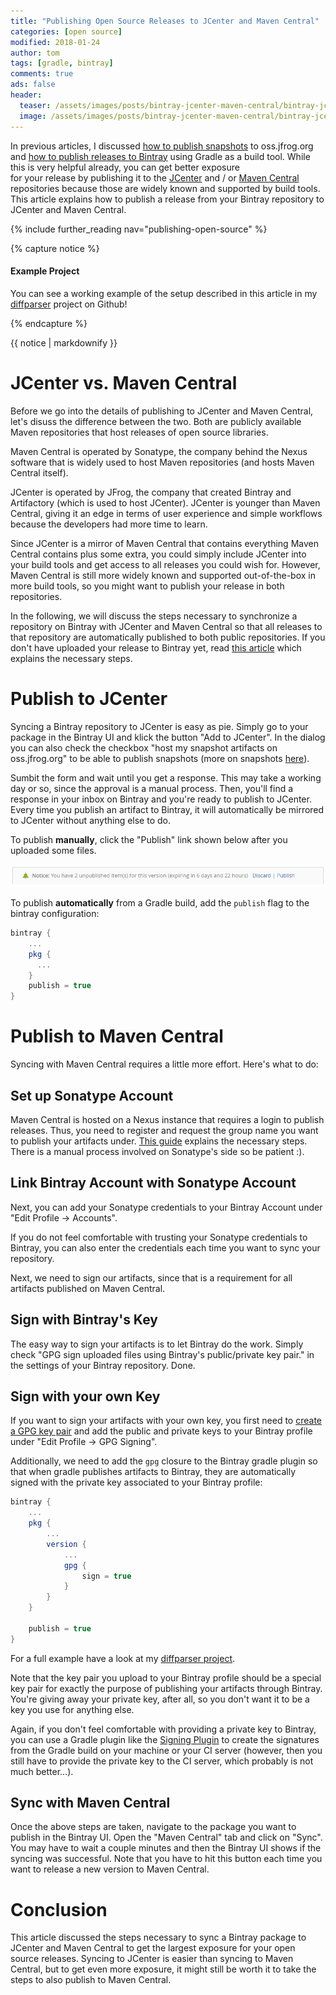 ```yaml
---
title: "Publishing Open Source Releases to JCenter and Maven Central"
categories: [open source]
modified: 2018-01-24
author: tom
tags: [gradle, bintray]
comments: true
ads: false
header:
  teaser: /assets/images/posts/bintray-jcenter-maven-central/bintray-jcenter-maven-central.jpg
  image: /assets/images/posts/bintray-jcenter-maven-central/bintray-jcenter-maven-central.jpg
---
```


In previous articles, I discussed [how to publish snapshots](/publish-snapshots-with-gradle/) 
to oss.jfrog.org and [how to publish releases to Bintray](/guide-publishing-to-bintray-with-gradle/) using 
Gradle as a build tool. While this is very helpful already, you can get better exposure  
for your release by publishing it to the [JCenter](https://bintray.com/bintray/jcenter)
and / or [Maven Central](https://search.maven.org/) repositories
because those are widely known and supported by build tools. This article explains how to
publish a release from your Bintray repository to JCenter and Maven Central.

{% include further_reading nav="publishing-open-source" %}

{% capture notice %}
#### Example Project
You can see a working example of the setup described in this article in my 
[diffparser](https://github.com/thombergs/diffparser) project on Github!

{% endcapture %}

<div class="notice--success">{{ notice | markdownify }}</div>

# JCenter vs. Maven Central
Before we go into the details of publishing to JCenter and Maven Central, let's disuss the difference
between the two. Both are publicly available Maven repositories that host releases of open source
libraries. 

Maven Central is operated by Sonatype, the company behind the Nexus software that
is widely used to host Maven repositories (and hosts Maven Central itself). 

JCenter is operated
by JFrog, the company that created Bintray and Artifactory (which is used to host JCenter). 
JCenter is younger than Maven Central, giving it an edge in terms of user experience and 
simple workflows because the developers had more time to learn.

Since JCenter is a mirror of Maven Central that contains everything Maven Central contains plus some
extra, you could simply include JCenter into your build tools and get access to all releases you could wish for.
However, Maven Central is still more widely known and supported out-of-the-box in more build tools,
so you might want to publish your release in both repositories.

In the following, we will discuss the steps necessary to synchronize a repository on Bintray 
with JCenter and Maven Central so that all releases to that repository are automatically published 
to both public repositories. If you don't have uploaded your release to Bintray yet,
read [this article](/guide-publishing-to-bintray-with-gradle/) which explains the necessary steps.

# Publish to JCenter

Syncing a Bintray repository to JCenter is easy as pie. Simply go to your package in the Bintray UI and
klick the button "Add to JCenter". In the dialog you can also check the checkbox "host my snapshot artifacts on
oss.jfrog.org" to be able to publish snapshots (more on snapshots [here](/publish-snapshots-with-gradle/)). 

Sumbit the form and wait until you get a response. This may take a working day or so, since the approval is a
manual process. Then, you'll find a response in your inbox on Bintray and you're ready to publish to JCenter.
Every time you publish an artifact to Bintray, it will automatically be mirrored to JCenter without anything 
else to do. 

To publish **manually**, click the "Publish" link shown below after you uploaded some files.

![publish manually](/assets/images/posts/bintray-jcenter-maven-central/bintray-publish-manually.png)

To publish **automatically** from a Gradle build, add the `publish` flag to the bintray configuration:

```groovy
bintray {
    ...
    pkg {
      ...
    }
    publish = true
}
``` 

# Publish to Maven Central

Syncing with Maven Central requires a little more effort. Here's what to do:

## Set up Sonatype Account

Maven Central is hosted on a Nexus instance that requires a login to publish releases.
Thus, you need to register and request the group name you want to publish your artifacts
under. [This guide](http://central.sonatype.org/pages/ossrh-guide.html) 
explains the necessary steps. There is a manual process involved on Sonatype's side so
be patient :). 

## Link Bintray Account with Sonatype Account

Next, you can add your Sonatype credentials to your Bintray Account under "Edit Profile -> Accounts".

If you do not feel comfortable with trusting your Sonatype credentials to Bintray, you can also
enter the credentials each time you want to sync your repository.

Next, we need to sign our artifacts, since that is a requirement for all artifacts published on
Maven Central. 

## Sign with Bintray's Key

The easy way to sign your artifacts is to let Bintray do the work. Simply check 
"GPG sign uploaded files using Bintray's public/private key pair." in the settings of
your Bintray repository. Done.

## Sign with your own Key

If you want to sign your artifacts with your own key, you first need to 
[create a GPG key pair](https://www.gnupg.org/gph/en/manual/c14.html) and add the public
and private keys to your Bintray profile under "Edit Profile -> GPG Signing".

Additionally, we need to add the `gpg` closure to the Bintray gradle plugin so that
when gradle publishes artifacts to Bintray, they are automatically signed with
the private key associated to your Bintray profile:

```groovy
bintray {
    ...
    pkg {
        ...
        version {
            ...
            gpg {
                sign = true
            }
        }
    }

    publish = true
}
```

For a full example have a look at my [diffparser project](https://github.com/thombergs/diffparser/blob/master/build.gradle).

Note that the key pair you upload to your Bintray profile should be a special key pair for exactly the purpose
of publishing your artifacts through Bintray. You're giving away your private key, after all, so you don't want
it to be a key you use for anything else.

Again, if you don't feel comfortable with providing a private key to Bintray, you can use a Gradle plugin
like the [Signing Plugin](https://docs.gradle.org/current/userguide/signing_plugin.html) to create the 
signatures from the Gradle build on your machine or your CI server (however, then you still have to provide the private key
to the CI server, which probably is not much better...).

## Sync with Maven Central

Once the above steps are taken, navigate to the package you want to publish in the Bintray UI. Open
the "Maven Central" tab and click on "Sync". You may have to wait a couple minutes and then the Bintray
UI shows if the syncing was successful. Note that you have to hit this button each time you want to
release a new version to Maven Central.

# Conclusion

This article discussed the steps necessary to sync a Bintray package to JCenter and Maven Central
to get the largest exposure for your open source releases. Syncing to JCenter is easier than
syncing to Maven Central, but to get even more exposure, it might still be worth it to take the steps to 
also publish to Maven Central.
